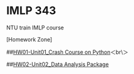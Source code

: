 # IMLP 343
NTU train IMLP course

[Homework Zone]

##[HW01-Unit01_Crash Course on Python](https://github.com/ChihLinLin/IMLP/blob/main/Unit01_Crash%20Course%20on%20Python.ipynb)＜br\＞

##[HW02-Unit02_Data Analysis Package](https://github.com/ChihLinLin/IMLP/tree/main/Unit02)

